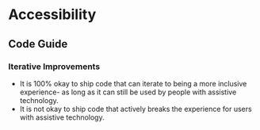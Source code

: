 # Accessibility

## Code Guide

### Iterative Improvements
- It is 100% okay to ship code that can iterate to being a more inclusive experience- as long as it can still be used by people with assistive technology. 
- It is not okay to ship code that actively breaks the experience for users with assistive technology. 
